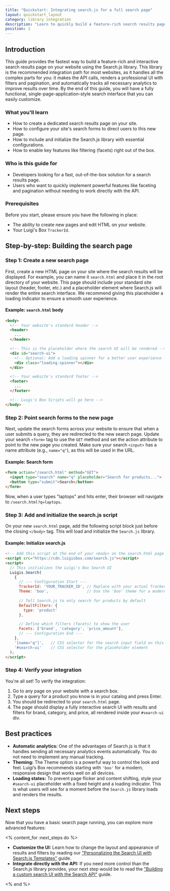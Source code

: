 ```yaml
---
title: "Quickstart: Integrating search.js for a full search page" 
layout: quickstart_layout
category: library integration
description: "Learn to quickly build a feature-rich search results page on your website using the Search.js library."
position: 1
---
```


## Introduction

This guide provides the fastest way to build a feature-rich and interactive search results page on your website using the Search.js library. This library is the recommended integration path for most websites, as it handles all the complex parts for you: it makes the API calls, renders a professional UI with filters and pagination, and automatically tracks all necessary analytics to improve results over time.
By the end of this guide, you will have a fully functional, single-page-application-style search interface that you can easily customize.

### What you'll learn

- How to create a dedicated search results page on your site.
- How to configure your site's search forms to direct users to this new page.
- How to include and initialize the Search.js library with essential configurations.
- How to enable key features like filtering (facets) right out of the box.

### Who is this guide for

- Developers looking for a fast, out-of-the-box solution for a search results page.
- Users who want to quickly implement powerful features like faceting and pagination without needing to work directly with the API.

### Prerequisites

Before you start, please ensure you have the following in place:

- The ability to create new pages and edit HTML on your website.
- Your Luigi's Box `TrackerId`.

## Step-by-step: Building the search page

### Step 1: Create a new search page

First, create a new HTML page on your site where the search results will be displayed. For example, you can name it `search.html` and place it in the root directory of your website.
This page should include your standard site layout (header, footer, etc.) and a placeholder element where Search.js will render the entire search interface. We recommend giving this placeholder a loading indicator to ensure a smooth user experience.

#### Example: `search.html` body

```html
<body>
  <!-- Your website's standard header -->
  <header>
    ...
  </header>

  <!-- This is the placeholder where the search UI will be rendered -->
  <div id="search-ui">
    <!-- Optional: Add a loading spinner for a better user experience -->
    <div class="loading-spinner"></div>
  </div>

  <!-- Your website's standard footer -->
  <footer>
    ...
  </footer>

  <!-- Luigi's Box Scripts will go here -->
</body>
```


### Step 2: Point search forms to the new page

Next, update the search forms across your website to ensure that when a user submits a query, they are redirected to the new search page.
Update your search `<form>` tag to use the `GET` method and set the action attribute to point to the new page you created. Make sure your search `<input>` has a name attribute (e.g., `name="q"`), as this will be used in the URL.

#### Example: Search form

```html
<form action="/search.html" method="GET">
  <input type="search" name="q" placeholder="Search for products...">
  <button type="submit">Search</button>
</form>
```

Now, when a user types "laptops" and hits enter, their browser will navigate to `/search.html?q=laptops`.


### Step 3: Add and initialize the search.js script

On your new `search.html` page, add the following script block just before the closing `</body>` tag. This will load and initialize the `Search.js` library.

#### Example: Initialize search.js

```html
<!-- Add this script at the end of your <body> on the search.html page -->
<script src="https://cdn.luigisbox.com/search.js"></script>
<script>
  // This initializes the Luigi's Box Search UI
  Luigis.Search(
    {
      // --- Configuration Start ---
      TrackerId: 'YOUR_TRACKER_ID', // Replace with your actual Tracker ID
      Theme: 'boo',                 // Use the 'boo' theme for a modern look
      
      // Tell Search.js to only search for products by default
      DefaultFilters: {
        type: 'product'
      },

      // Define which filters (facets) to show the user
      Facets: ['brand', 'category', 'price_amount'],
      // --- Configuration End ---
    },
    '[name="q"]',   // CSS selector for the search input field on this page
    '#search-ui'    // CSS selector for the placeholder element
  );
</script>
```

### Step 4: Verify your integration

You're all set! To verify the integration:

1. Go to any page on your website with a search box.
2. Type a query for a product you know is in your catalog and press <kdb>Enter</kbd>.
3. You should be redirected to your `search.html` page.
4. The page should display a fully interactive search UI with results and filters for brand, category, and price, all rendered inside your `#search-ui` div.

## Best practices

- **Automatic analytics:** One of the advantages of Search.js is that it handles sending all necessary analytics events automatically. You do not need to implement any manual tracking.
- **Theming:** The Theme option is a powerful way to control the look and feel. Luigi’s Box recommends starting with `'boo'` for a modern, responsive design that works well on all devices.
- **Loading states:** To prevent page flicker and content shifting, style your `#search-ui` placeholder with a fixed height and a loading indicator. This is what users will see for a moment before the `Search.js` library loads and renders the results.

## Next steps

Now that you have a basic search page running, you can explore more advanced features:

<% content_for :next_steps do %>
<ul>
  <li>
    <strong>Customize the UI:</strong>
    Learn how to change the layout and appearance of results and filters by reading our
    <a href="/quickstartguides/search/personalizing_search_js.html">"Personalizing the Search UI with Search.js Templates"</a> guide.
  </li>
  <li>
    <strong>Integrate directly with the API:</strong>
    If you need more control than the Search.js library provides, your next step would be to read the
    <a href="/quickstartguides/search/building_custom_search_ui.html">"Building a custom search UI with the Search API"</a> guide.
  </li>
</ul>
<% end %>